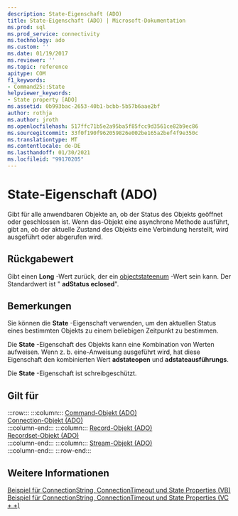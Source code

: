 ```yaml
---
description: State-Eigenschaft (ADO)
title: State-Eigenschaft (ADO) | Microsoft-Dokumentation
ms.prod: sql
ms.prod_service: connectivity
ms.technology: ado
ms.custom: ''
ms.date: 01/19/2017
ms.reviewer: ''
ms.topic: reference
apitype: COM
f1_keywords:
- Command25::State
helpviewer_keywords:
- State property [ADO]
ms.assetid: 0b993bac-2653-40b1-bcbb-5b57b6aae2bf
author: rothja
ms.author: jroth
ms.openlocfilehash: 517ffc71b5e2a95ba5f85fcc9d3561ce82b9ec86
ms.sourcegitcommit: 33f0f190f962059826e002be165a2bef4f9e350c
ms.translationtype: MT
ms.contentlocale: de-DE
ms.lasthandoff: 01/30/2021
ms.locfileid: "99170205"
---
```

# <a name="state-property-ado"></a>State-Eigenschaft (ADO)
Gibt für alle anwendbaren Objekte an, ob der Status des Objekts geöffnet oder geschlossen ist. Wenn das-Objekt eine asynchrone Methode ausführt, gibt an, ob der aktuelle Zustand des Objekts eine Verbindung herstellt, wird ausgeführt oder abgerufen wird.  
  
## <a name="return-value"></a>Rückgabewert  
 Gibt einen **Long** -Wert zurück, der ein [objectstateenum](./objectstateenum.md) -Wert sein kann. Der Standardwert ist " **adStatus eclosed**".  
  
## <a name="remarks"></a>Bemerkungen  
 Sie können die **State** -Eigenschaft verwenden, um den aktuellen Status eines bestimmten Objekts zu einem beliebigen Zeitpunkt zu bestimmen.  
  
 Die **State** -Eigenschaft des Objekts kann eine Kombination von Werten aufweisen. Wenn z. b. eine-Anweisung ausgeführt wird, hat diese Eigenschaft den kombinierten Wert **adstateopen** und **adstateausführungs**.  
  
 Die **State** -Eigenschaft ist schreibgeschützt.  
  
## <a name="applies-to"></a>Gilt für  

:::row:::
    :::column:::
        [Command-Objekt (ADO)](./command-object-ado.md)  
        [Connection-Objekt (ADO)](./connection-object-ado.md)  
    :::column-end:::
    :::column:::
        [Record-Objekt (ADO)](./record-object-ado.md)  
        [Recordset-Objekt (ADO)](./recordset-object-ado.md)  
    :::column-end:::
    :::column:::
        [Stream-Objekt (ADO)](./stream-object-ado.md)  
    :::column-end:::
:::row-end:::

## <a name="see-also"></a>Weitere Informationen  
 [Beispiel für ConnectionString, ConnectionTimeout und State Properties (VB)](./connectionstring-connectiontimeout-and-state-properties-example-vb.md)   
 [Beispiel für ConnectionString, ConnectionTimeout und State Properties (VC + +)](./connectionstring-connectiontimeout-and-state-properties-example-vc.md)